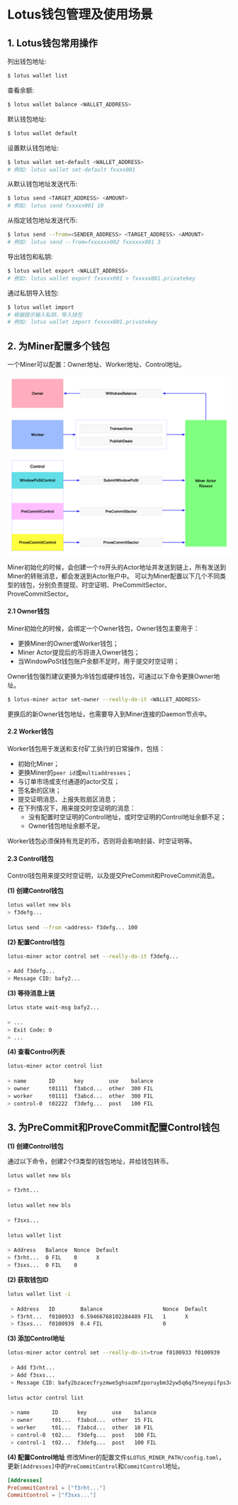 # Lotus钱包管理及使用场景

## 1. Lotus钱包常用操作
列出钱包地址:
```sh
$ lotus wallet list
```

查看余额:
```sh
$ lotus wallet balance <WALLET_ADDRESS>
```

默认钱包地址:
```sh
$ lotus wallet default
```

设置默认钱包地址:
```sh
$ lotus wallet set-default <WALLET_ADDRESS>
# 例如: lotus wallet set-default fxxxx001
```

从默认钱包地址发送代币:
```sh
$ lotus send <TARGET_ADDRESS> <AMOUNT>
# 例如: lotus send fxxxxx001 10
```

从指定钱包地址发送代币:
```sh
$ lotus send --from=<SENDER_ADDRESS> <TARGET_ADDRESS> <AMOUNT>
# 例如: lotus send --from=fxxxxxx002 fxxxxxx001 3
```

导出钱包和私钥:
```sh
$ lotus wallet export <WALLET_ADDRESS>
# 例如: lotus wallet export fxxxxx001 > fxxxxx001.privatekey
```

通过私钥导入钱包:
```sh
$ lotus wallet import 
# 根据提示输入私钥，导入钱包
# 例如: lotus wallet import fxxxxx001.privatekey
```

## 2. 为Miner配置多个钱包
一个Miner可以配置：Owner地址、Worker地址、Control地址。

![Distributed Miner](../images/wallet.png)

Miner初始化的时候，会创建一个`f0`开头的Actor地址并发送到链上，所有发送到Miner的转账消息，都会发送到Actor账户中。
可以为Miner配置以下几个不同类型的钱包，分别负责提现、时空证明、PreCommitSector、ProveCommitSector。

#### 2.1 Owner钱包
Miner初始化的时候，会绑定一个Owner钱包，Owner钱包主要用于：
- 更换Miner的Owner或Worker钱包；
- Miner Actor提现后的币将进入Owner钱包；
- 当WindowPoSt钱包账户余额不足时，用于提交时空证明；

Owner钱包强烈建议更换为冷钱包或硬件钱包，可通过以下命令更换Owner地址。
```sh
$ lotus-miner actor set-owner --really-do-it <WALLET_ADDRESS>
```
更换后的新Owner钱包地址，也需要导入到Miner连接的Daemon节点中。

#### 2.2 Worker钱包
Worker钱包用于发送和支付矿工执行的日常操作，包括：
- 初始化Miner；
- 更换Miner的`peer id`或`multiaddresses`；
- 与订单市场或支付通道的actor交互；
- 签名新的区块；
- 提交证明消息、上报失败扇区消息；
- 在下列情况下，用来提交时空证明的消息：
  - 没有配置时空证明的Control地址，或时空证明的Control地址余额不足；
  - Owner钱包地址余额不足。

Worker钱包必须保持有充足的币，否则将会影响封装、时空证明等。

#### 2.3 Control钱包
Control钱包用来提交时空证明，以及提交PreCommit和ProveCommit消息。

**(1) 创建Control钱包**
```sh
lotus wallet new bls
> f3defg...

lotus send --from <address> f3defg... 100
```
**(2) 配置Control钱包**
```sh
lotus-miner actor control set --really-do-it f3defg...

> Add f3defg...
> Message CID: bafy2...
```

**(3) 等待消息上链**
```sh
lotus state wait-msg bafy2...

> ...
> Exit Code: 0
> ...
```

**(4) 查看Control列表**
```sh
lotus-miner actor control list

> name       ID      key        use    balance
> owner      t01111  f3abcd...  other  300 FIL
> worker     t01111  f3abcd...  other  300 FIL
> control-0  t02222  f3defg...  post   100 FIL
```

## 3. 为PreCommit和ProveCommit配置Control钱包
**(1) 创建Control钱包**

通过以下命令，创建2个f3类型的钱包地址，并给钱包转币。
```sh
lotus wallet new bls

> f3rht...

lotus wallet new bls

> f3sxs...

lotus wallet list

> Address   Balance  Nonce  Default
> f3rht...  0 FIL    0      X
> f3sxs...  0 FIL    0
```
**(2) 获取钱包ID**
```sh
lotus wallet list -i

 > Address   ID        Balance                   Nonce  Default
 > f3rht...  f0100933  0.59466768102284489 FIL   1      X
 > f3sxs...  f0100939  0.4 FIL                   0
```
**(3) 添加Control地址**
```sh
lotus-miner actor control set --really-do-it=true f0100933 f0100939

 > Add f3rht...
 > Add f3sxs...
 > Message CID: bafy2bzacecfryzmwe5ghsazmfzporuybm32yw5q6q75neyopifps3c3gll6aq

lotus actor control list

 > name       ID      key        use    balance
 > owner      t01...  f3abcd...  other  15 FIL
 > worker     t01...  f3abcd...  other  10 FIL
 > control-0  t02...  f3defg...  post   100 FIL
 > control-1  t02...  f3defg...  post   100 FIL
```
**(4) 配置Control地址**
修改Miner的配置文件`$LOTUS_MINER_PATH/config.toml`，更新`[Addresses]`中的`PreCommitControl`和`CommitControl`地址。
```toml
[Addresses]
PreCommitControl = ["f3rht..."]
CommitControl = ["f3sxs..."]
```
